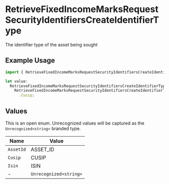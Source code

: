 # RetrieveFixedIncomeMarksRequestSecurityIdentifiersCreateIdentifierType

The identifier type of the asset being sought

## Example Usage

```typescript
import { RetrieveFixedIncomeMarksRequestSecurityIdentifiersCreateIdentifierType } from "@apexfintechsolutions/ascend-sdk/models/components";

let value:
  RetrieveFixedIncomeMarksRequestSecurityIdentifiersCreateIdentifierType =
    RetrieveFixedIncomeMarksRequestSecurityIdentifiersCreateIdentifierType
      .Cusip;
```

## Values

This is an open enum. Unrecognized values will be captured as the `Unrecognized<string>` branded type.

| Name                   | Value                  |
| ---------------------- | ---------------------- |
| `AssetId`              | ASSET_ID               |
| `Cusip`                | CUSIP                  |
| `Isin`                 | ISIN                   |
| -                      | `Unrecognized<string>` |